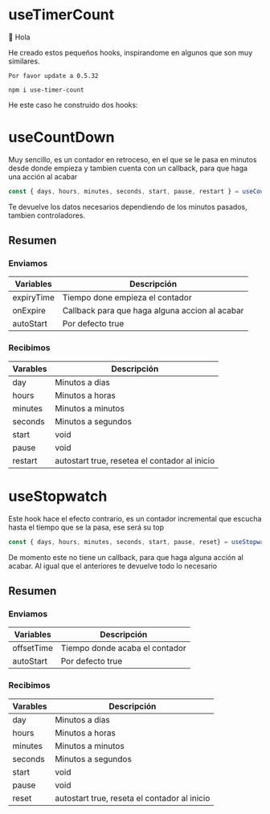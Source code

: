 # useTimerCount

👋 Hola

He creado estos pequeños hooks, inspirandome en algunos que son muy similares.

```
Por favor update a 0.5.32

npm i use-timer-count
```

He este caso he construido dos hooks:

# useCountDown

Muy sencillo, es un contador en retroceso, en el que se le pasa en minutos desde donde empieza y tambien cuenta con un callback, para que haga una acción al acabar

```javascript
const { days, hours, minutes, seconds, start, pause, restart } = useCountDown({ expiryTime: 0.5, onExpire: alert("Hi")) });
```
Te devuelve los datos necesarios dependiendo de los minutos pasados, tambien controladores.

## Resumen 
### Enviamos

| Variables | Descripción |
| --- | --- |
| expiryTime | Tiempo done empieza el contador |
| onExpire | Callback para que haga alguna accion al acabar |
| autoStart | Por defecto true |

### Recibimos

| Varables | Descripción |
| --- | --- |
| day | Minutos a dias |
| hours | Minutos a horas|
| minutes | Minutos a minutos |
| seconds | Minutos a segundos |
| start | void |
| pause | void |
| restart |autostart true, resetea el contador al inicio |

# useStopwatch

Este hook hace el efecto contrario, es un contador incremental que escucha hasta el tiempo que se la pasa, ese será su top

```javascript
const { days, hours, minutes, seconds, start, pause, reset} = useStopwatch({ offsetTime: 0.5 });
```

De momento este no tiene un callback, para que haga alguna acción al acabar. Al igual que el anteriores te devuelve todo lo necesario

## Resumen 
### Enviamos

| Variables | Descripción |
| --- | --- |
| offsetTime | Tiempo donde acaba el contador |
| autoStart | Por defecto true |

### Recibimos

| Varables | Descripción |
| --- | --- |
| day | Minutos a dias |
| hours | Minutos a horas|
| minutes | Minutos a minutos |
| seconds | Minutos a segundos |
| start | void |
| pause | void |
| reset |autostart true, reseta el contador al inicio |